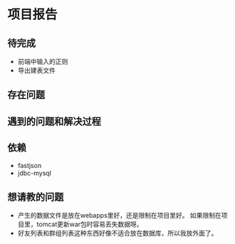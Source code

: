 # 项目报告

## 待完成
* 前端中输入的正则
* 导出建表文件

## 存在问题

## 遇到的问题和解决过程

## 依赖
* fastjson
* jdbc-mysql


## 想请教的问题
* 产生的数据文件是放在webapps里好，还是限制在项目里好。
如果限制在项目里，tomcat更新war包时容易丢失数据呀。
* 好友列表和群组列表这种东西好像不适合放在数据库，所以我放外面了。
